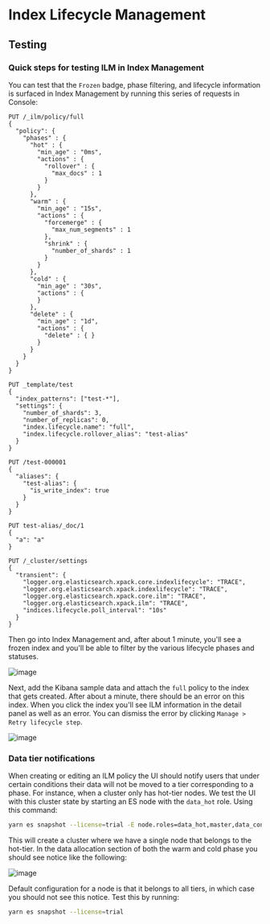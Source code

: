 # Index Lifecycle Management

## Testing

### Quick steps for testing ILM in Index Management

You can test that the `Frozen` badge, phase filtering, and lifecycle information is surfaced in
Index Management by running this series of requests in Console:

```
PUT /_ilm/policy/full
{
  "policy": {
    "phases" : {
      "hot" : {
        "min_age" : "0ms",
        "actions" : {
          "rollover" : {
            "max_docs" : 1
          }
        }
      },
      "warm" : {
        "min_age" : "15s",
        "actions" : {
          "forcemerge" : {
            "max_num_segments" : 1
          },
          "shrink" : {
            "number_of_shards" : 1
          }
        }
      },
      "cold" : {
        "min_age" : "30s",
        "actions" : {
        }
      },
      "delete" : {
        "min_age" : "1d",
        "actions" : {
          "delete" : { }
        }
      }
    }
  }
}

PUT _template/test
{
  "index_patterns": ["test-*"],
  "settings": {
    "number_of_shards": 3,
    "number_of_replicas": 0,
    "index.lifecycle.name": "full",
    "index.lifecycle.rollover_alias": "test-alias"
  }
}

PUT /test-000001
{
  "aliases": {
    "test-alias": {
      "is_write_index": true
    }
  }
}

PUT test-alias/_doc/1
{
  "a": "a"
}

PUT /_cluster/settings
{
  "transient": {
    "logger.org.elasticsearch.xpack.core.indexlifecycle": "TRACE",
    "logger.org.elasticsearch.xpack.indexlifecycle": "TRACE",
    "logger.org.elasticsearch.xpack.core.ilm": "TRACE",
    "logger.org.elasticsearch.xpack.ilm": "TRACE",
    "indices.lifecycle.poll_interval": "10s"
  }
}
```

Then go into Index Management and, after about 1 minute, you'll see a frozen index and
you'll be able to filter by the various lifecycle phases and statuses.

![image](https://user-images.githubusercontent.com/1238659/78087831-29ee3180-7377-11ea-8e24-14cdc4035bb2.png)

Next, add the Kibana sample data and attach the `full` policy to the index that gets created.
After about a minute, there should be an error on this index. When you click the index you'll see
ILM information in the detail panel as well as an error. You can dismiss the error by clicking
`Manage > Retry lifecycle step`.

![image](https://user-images.githubusercontent.com/1238659/78087984-a6811000-7377-11ea-880e-1a7b182c14f1.png)

### Data tier notifications

When creating or editing an ILM policy the UI should notify users that under certain conditions their data will not be
moved to a tier corresponding to a phase. For instance, when a cluster only has hot-tier nodes. We test the UI
with this cluster state by starting an ES node with the `data_hot` role. Using this command:

```bash
yarn es snapshot --license=trial -E node.roles=data_hot,master,data_content
```

This will create a cluster where we have a single node that belongs to the hot-tier. In the data allocation section of
both the warm and cold phase you should see notice like the following:

![image](https://user-images.githubusercontent.com/8155004/94132944-4b306600-fe60-11ea-9c3d-02229e3055b8.png)

Default configuration for a node is that it belongs to all tiers, in which case you should not see this notice. Test
this by running:

```bash
yarn es snapshot --license=trial
```